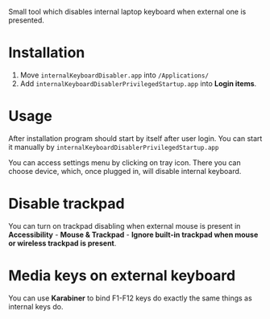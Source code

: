 Small tool which disables internal laptop keyboard when external one is presented.

# Installation

1. Move `internalKeyboardDisabler.app` into `/Applications/`
1. Add `internalKeyboardDisablerPrivilegedStartup.app` into **Login items**.

# Usage

After installation program should start by itself after user login. You can start it manually by `internalKeyboardDisablerPrivilegedStartup.app`

You can access settings menu by clicking on tray icon. There you can choose device, which, once plugged in, will disable internal keyboard.

# Disable trackpad

You can turn on trackpad disabling when external mouse is present in **Accessibility** - **Mouse & Trackpad** - **Ignore built-in trackpad when mouse or wireless trackpad is present**.

# Media keys on external keyboard

You can use **Karabiner** to bind F1-F12 keys do exactly the same things as internal keys do.
